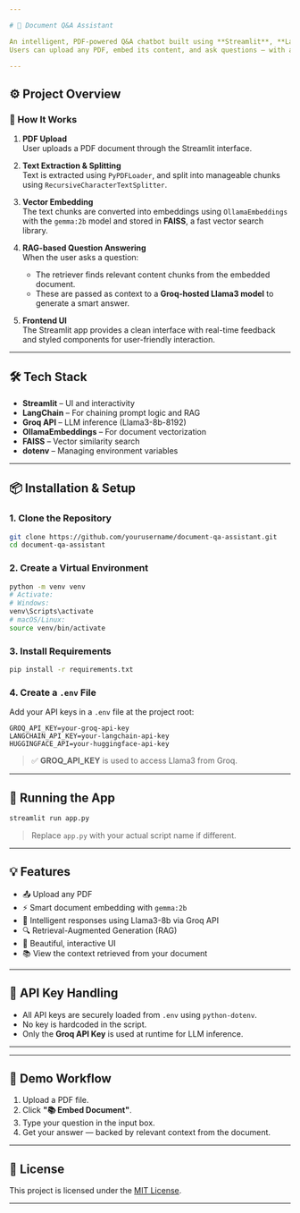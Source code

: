 ```yaml
---

# 📄 Document Q&A Assistant 

An intelligent, PDF-powered Q&A chatbot built using **Streamlit**, **LangChain**, **Groq API (Llama3)**, and **FAISS** for vector search.  
Users can upload any PDF, embed its content, and ask questions — with answers generated using **RAG (Retrieval-Augmented Generation)**.

---
```


## ⚙️ Project Overview

### 🧠 How It Works

1. **PDF Upload**  
   User uploads a PDF document through the Streamlit interface.

2. **Text Extraction & Splitting**  
   Text is extracted using `PyPDFLoader`, and split into manageable chunks using `RecursiveCharacterTextSplitter`.

3. **Vector Embedding**  
   The text chunks are converted into embeddings using `OllamaEmbeddings` with the `gemma:2b` model and stored in **FAISS**, a fast vector search library.

4. **RAG-based Question Answering**  
   When the user asks a question:
   - The retriever finds relevant content chunks from the embedded document.
   - These are passed as context to a **Groq-hosted Llama3 model** to generate a smart answer.

5. **Frontend UI**  
   The Streamlit app provides a clean interface with real-time feedback and styled components for user-friendly interaction.

---

## 🛠 Tech Stack

- **Streamlit** – UI and interactivity
- **LangChain** – For chaining prompt logic and RAG
- **Groq API** – LLM inference (Llama3-8b-8192)
- **OllamaEmbeddings** – For document vectorization
- **FAISS** – Vector similarity search
- **dotenv** – Managing environment variables

---

## 📦 Installation & Setup

### 1. Clone the Repository
```bash
git clone https://github.com/yourusername/document-qa-assistant.git
cd document-qa-assistant
```

### 2. Create a Virtual Environment
```bash
python -m venv venv
# Activate:
# Windows:
venv\Scripts\activate
# macOS/Linux:
source venv/bin/activate
```

### 3. Install Requirements
```bash
pip install -r requirements.txt
```

### 4. Create a `.env` File
Add your API keys in a `.env` file at the project root:

```
GROQ_API_KEY=your-groq-api-key
LANGCHAIN_API_KEY=your-langchain-api-key
HUGGINGFACE_API=your-huggingface-api-key
```
> ✅ **GROQ_API_KEY** is used to access Llama3 from Groq.

---

## 🚀 Running the App

```bash
streamlit run app.py
```

> Replace `app.py` with your actual script name if different.

---

## 💡 Features

- 📤 Upload any PDF
- ⚡ Smart document embedding with `gemma:2b`
- 🤖 Intelligent responses using Llama3-8b via Groq API
- 🔍 Retrieval-Augmented Generation (RAG)
- 🎨 Beautiful, interactive UI
- 📚 View the context retrieved from your document

---

## 🔐 API Key Handling

- All API keys are securely loaded from `.env` using `python-dotenv`.
- No key is hardcoded in the script.
- Only the **Groq API Key** is used at runtime for LLM inference.

---


---

## 🧪 Demo Workflow

1. Upload a PDF file.
2. Click **"📚 Embed Document"**.
3. Type your question in the input box.
4. Get your answer — backed by relevant context from the document.
---

## 📄 License

This project is licensed under the [MIT License](LICENSE).

---
